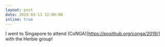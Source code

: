 ```yaml
---
layout: post
date: 2019-03-13 12:00:00
inline: true
---
```


I went to Singapore to attend (CoNGA)[https://posithub.org/conga/2019/] with the Herbie group!
